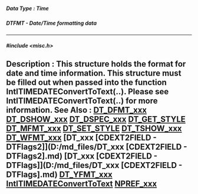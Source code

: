 ##### Data Type : Time
##### DTFMT - Date/Time formatting data
---
##### #include <misc.h>
**Description :**
This structure holds the format for date and time information.  This structure 
must be filled out when passed into the function 
IntlTIMEDATEConvertToText(..).  Please see IntlTIMEDATEConvertToText(..) for 
more information.
**See Also :**
[DT_DFMT_xxx](D:/md_files/DT_DFMT_xxx.md)
[DT_DSHOW_xxx](D:/md_files/DT_DSHOW_xxx.md)
[DT_DSPEC_xxx](D:/md_files/DT_DSPEC_xxx.md)
[DT_GET_STYLE](D:/md_files/DT_GET_STYLE.md)
[DT_MFMT_xxx](D:/md_files/DT_MFMT_xxx.md)
[DT_SET_STYLE](D:/md_files/DT_SET_STYLE.md)
[DT_TSHOW_xxx](D:/md_files/DT_TSHOW_xxx.md)
[DT_WFMT_xxx](D:/md_files/DT_WFMT_xxx.md)
[DT_xxx [CDEXT2FIELD - DTFlags2]](D:/md_files/DT_xxx [CDEXT2FIELD - DTFlags2].md)
[DT_xxx [CDEXT2FIELD - DTFlags]](D:/md_files/DT_xxx [CDEXT2FIELD - DTFlags].md)
[DT_YFMT_xxx](D:/md_files/DT_YFMT_xxx.md)
[IntlTIMEDATEConvertToText](D:/md_files/IntlTIMEDATEConvertToText.md)
[NPREF_xxx](D:/md_files/NPREF_xxx.md)
---
